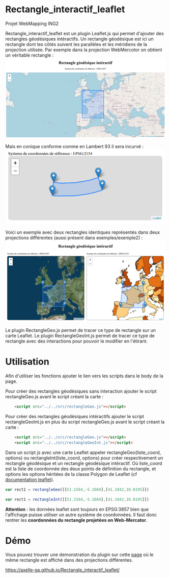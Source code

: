 # Rectangle_interactif_leaflet
Projet WebMapping ING2

Rectangle_interactif_leaflet est un plugin Leaflet.js qui permet d'ajouter des rectangles géodésiques intéractifs.
Un rectangle géodésique est ici un rectangle dont les côtés suivent les parallèles et les méridiens de la projection utilisée.
Par exemple dans la projection WebMercotor on obtient un véritable rectangle :
![Alt text](img/rectangleGeo_webmercator.PNG?raw=true "Rectangle Géodésique en WebMercator")

Mais en conique conforme comme en Lambert 93 il sera incurvé :
![Alt text](img/rectangleGeo_lambert93.PNG?raw=true "Rectangle Géodésique en Lambert 93")
  
Voici un exemple avec deux rectangles identiques représentés dans deux projections différentes (aussi présent dans exemples/exemple2) :
![Alt text](img/rectanglegeo_mercator_lambert93.PNG?raw=true "Rectangle Géodésique en Lambert 93")
  
Le plugin RectangleGeo.js permet de tracer ce type de rectangle sur un carte Leaflet.
Le plugin RectangleGeoInt.js permet de tracer ce type de rectangle avec des interactions pour pouvoir le modifier en l'étirant.

# Utilisation

Afin d'utiliser les fonctions ajouter le lien vers les scripts dans le body de la page.
  
Pour créer des rectangles géodésiques sans interaction ajouter le script rectangleGeo.js avant le script créant la carte :
  
```html
	<script src="../../src/rectangleGeo.js"></script>
```


  
Pour créer des rectangles géodésiques intéractifs ajouter le script rectangleGeoInt.js en plus du script rectangleGeo.js avant le script créant la carte :
  
```html
	<script src="../../src/rectangleGeo.js"></script>
	<script src="../../src/rectangleGeoInt.js"></script>
```

Dans un script js avec une carte Leaflet appeler rectangleGeo(liste_coord, options) ou rectangleInt(liste_coord, options) pour créer respectivement un rectangle géodésique et un rectangle géodésique intéractif.
Où liste_coord est la liste de coordonnée des deux points de définition du rectangle, et options les options héritées de la classe Polygon de Leaflet (cf [documentation leaflet](https://leafletjs.com/reference-1.7.1.html#polygon)).

```javascript
var rect1 = rectangleGeo([[51.1564,-5.1084],[41.1842,10.0195]])
```

```javascript
var rect1 = rectangleInt([[51.1564,-5.1084],[41.1842,10.0195]])
```

**Attention** : les données leaflet sont toujours en EPSG:3857 bien que l'affichage puisse utiliser un autre système de coordonnées. Il faut donc rentrer les **coordonnées du rectangle projetées en Web-Mercator**. 

# Démo

Vous pouvez trouver une demonstration du plugin sur cette [page](https://axelle-ga.github.io/Rectangle_interactif_leaflet/) où le même rectangle est affiché dans des projections différentes.

https://axelle-ga.github.io/Rectangle_interactif_leaflet/

